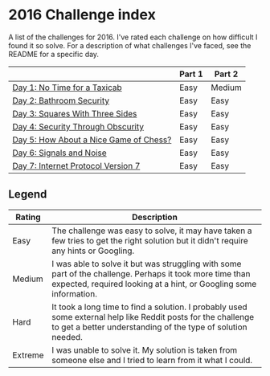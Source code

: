 # 2016 Challenge index

A list of the challenges for 2016. I've rated each challenge on how difficult I found it so solve. For a description of what challenges I've faced, see the README for a specific day.

|                                                | Part 1 | Part 2 |
| ------------------------------------------------ | ------ | ------ |
| [Day 1: No Time for a Taxicab](./01/)          | Easy   | Medium |
| [Day 2: Bathroom Security](./02/)              | Easy   | Easy   |
| [Day 3: Squares With Three Sides](./03/)       | Easy   | Easy   |
| [Day 4: Security Through Obscurity](./04/)     | Easy   | Easy   |
| [Day 5: How About a Nice Game of Chess?](./05/)  | Easy   | Easy   |
| [Day 6: Signals and Noise](./06/)                | Easy   | Easy   |
| [Day 7: Internet Protocol Version 7](./07/)      | Easy   | Easy   |

## Legend

| Rating  | Description
| ------- | ------------
| Easy    | The challenge was easy to solve, it may have taken a few tries to get the right solution but it didn't require any hints or Googling.
| Medium  | I was able to solve it but was struggling with some part of the challenge. Perhaps it took more time than expected, required looking at a hint, or Googling some information.
| Hard    | It took a long time to find a solution. I probably used some external help like Reddit posts for the challenge to get a better understanding of the type of solution needed.
| Extreme | I was unable to solve it. My solution is taken from someone else and I tried to learn from it what I could.
